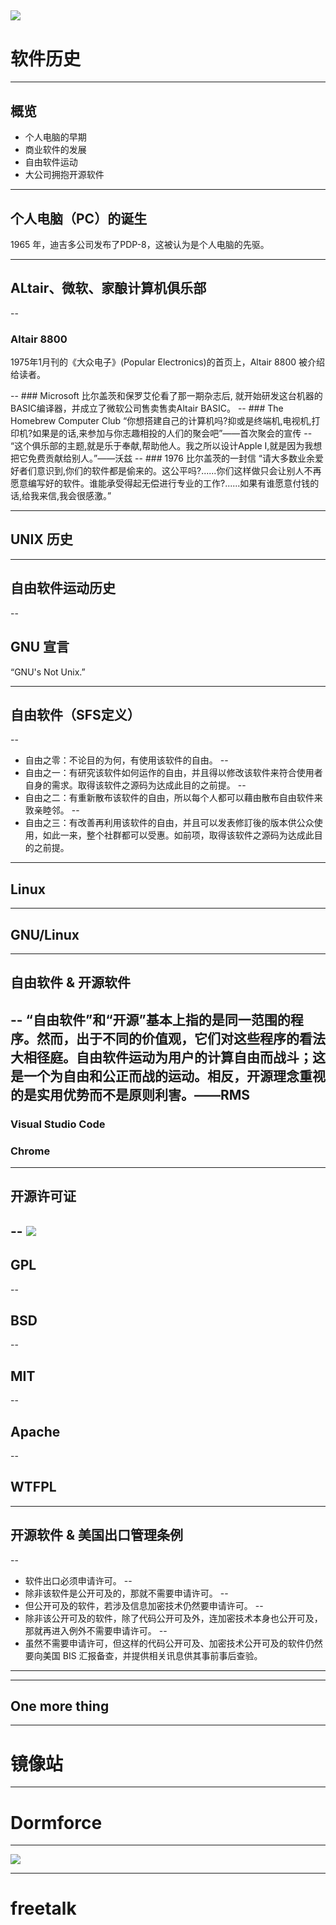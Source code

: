 ![](lug.jpg)
---
# 软件历史
<div style='display: none'>
</div>

---

## 概览
- 个人电脑的早期
- 商业软件的发展
- 自由软件运动
- 大公司拥抱开源软件
<div style='display: none'>
在计算机诞生的最初几十年，几乎所有软件都是由从事学术的研究人员写作开发的，并通常公有领域软件释出。由于软件需要经常性的进行修改，如：为了适配新的操作系统或硬件、修正错误及增加新功能，软件的源代码一般都会与软件一起提供。
60年代末，计算机变得小型化，个人计算机进入了人们的家中。一些富有的计算机爱好者得以在家中使用pc机。同时操作系统和编译器使得软件更丰富。一些人开始尝试出售软件。到了70年代末，商业公司几乎从计算机社群里挖走了所有的人开发商业软件。
1982年，UNIX不再提供源代码。次年RMS发起GNU计划，开始编写UNIX各组件的自由软件替代。后来又成立了FSF（自由软件基金会）来推广自由软件。
为了达成自由软件的目的，开放源代码是必要的手段。但很多开发者并不在乎自由软件，只是把开源当作一种编写程序的好方法。90年代末，一些人替换自由软件这个词，更多地强调开源软件，也以此吸引了很多商业公司的参与。微软就是一个典型的例子（虽然参与地很晚）。
</div>

---

## 个人电脑（PC）的诞生
1965 年，迪吉多公司发布了PDP-8，这被认为是个人电脑的先驱。
<div style='display: none'>
个人电脑开始在（有钱的）计算机爱好者家中流行起来。他们自己编写程序并互相分享
</div>

---

## ALtair、微软、家酿计算机俱乐部
--
### Altair 8800
1975年1月刊的《大众电子》(Popular Electronics)的首页上，Altair 8800 被介绍给读者。
<div style='display: none'>
Altair是一堆售卖495美元的零件，顾客需要自己去焊接组装。他的性能也比较弱，但由于相对当时的PC机足够小巧便宜和操作简易，Altair成为了历史上第一个流行的、取得商业成功的个人计算机。
</div>
--
### Microsoft
比尔盖茨和保罗艾伦看了那一期杂志后, 就开始研发这台机器的BASIC编译器，并成立了微软公司售卖售卖Altair BASIC。
--
### The Homebrew Computer Club
“你想搭建自己的计算机吗?抑或是终端机,电视机,打印机?如果是的话,来参加与你志趣相投的人们的聚会吧”——首次聚会的宣传
--
“这个俱乐部的主题,就是乐于奉献,帮助他人。我之所以设计Apple I,就是因为我想把它免费贡献给别人。”——沃兹
<div style='display: none'>
家酿计算机俱乐部(The Homebrew Computer Club)也于这一年成立。3月5日举办了第一次会议，传单上这样写到：“你想搭建自己的计算机吗?抑或是终端机,电视机,打印机?如果是的话,来参加与你志趣相投的人们的聚会吧”。之后的某次会议中，苹果创始人之一沃兹说道：“这个俱乐部的主题,就是乐于奉献,帮助他人。我之所以设计Apple I,就是因为我想把它免费贡献给别人。”（虽然他日后被乔布斯说服不再免费送出设计原理图）。从这两个例子可以看出，在早期的计算机世界还是互相分享为主。
</div>
--
### 1976 比尔盖茨的一封信
“请大多数业余爱好者们意识到,你们的软件都是偷来的。这公平吗?......你们这样做只会让别人不再愿意编写好的软件。谁能承受得起无偿进行专业的工作?......如果有谁愿意付钱的话,给我来信,我会很感激。”
<div style='display: none'>
某次活动中，Altair BASIC 被复制流传，比尔盖茨给俱乐部写了封著名的信
</div>

---

## UNIX 历史
<div style='display: none'>
在当时，硬件的规格还没有像现在一样统一，各类互补兼容的机器出现在市场上，每类机器的系统程序需要由对应的汇编语言单独编写。贝尔实验室的成员编写了PDP-7上的操作系统UnICS（汇编+B语言），被移植到PDP-11上的第二版时改名UNIX，为了解决效率问题汤普逊和里奇对其进行了改造，并于1971年共同发明了C语言，1973年完成了用C语言重写的第三版UNIX。在当时，为了实现最高效率，系统程序都是由汇编语言编写，所以湯普遜和里奇此举是极具大胆创新和革命意义的。用C语言编写的Unix代码简洁紧凑、易移植、易读、易修改，为此后Unix的发展奠定了坚实基础。
由于反垄断法的关系，垄断了美国长途电话业务的贝尔电话公司於1958年与司法部签订和解协议，同意不进入计算机业。所以在当时，UNIX作为实验室的业余产品被免费、提供源代码得提供给很多单位使用。其中加州大学伯克利分校为此添加了很多功能，发布为BSD。
1982年，AT&T败诉,将要被拆分为8家公司，就不再受到前述的限制。AT&T开始商业化UNIX，不再提供源代码。并对BSD开始诉讼。长达数年的UNIX版权纠纷开始了。
</div>

---
## 自由软件运动历史
--
## GNU 宣言
“GNU's Not Unix.”
<div style='display: none'>
之前的几个例子，都在表明计算机软件从爱好走向商业，也渐渐变得封闭。终于在1983年，一位名叫理查德·斯托曼的黑客无法忍受这种现状，他追求被称作自由软件的一类软件。自由软件意味着使用者有运行、复制、发布、研究、修改和改进该软件的自由。为了达到软件的自由，开放源代码是必须的。他开始了 GNU 计划来逐模块用自由软件替换 UNIX。并发起自由软件运动来推广他的理念，在法律上提供协助。其中著名的组件有 gcc、emacs。
</div>

---
## 自由软件（SFS定义）
--
- 自由之零：不论目的为何，有使用该软件的自由。
--
- 自由之一：有研究该软件如何运作的自由，并且得以修改该软件来符合使用者自身的需求。取得该软件之源码为达成此目的之前提。
--
- 自由之二：有重新散布该软件的自由，所以每个人都可以藉由散布自由软件来敦亲睦邻。
--
- 自由之三：有改善再利用该软件的自由，并且可以发表修訂後的版本供公众使用，如此一来，整个社群都可以受惠。如前项，取得该软件之源码为达成此目的之前提。
<div style='display: none'>
另一个常见的自由软件定义是 Debian 自由软件指导方针。
</div>

---

## Linux
<div style='display: none'>
在 90 年代初，UNIX 已成为昂贵的商用操作系统。GNU 项目的大部分组建已经完工，内核 Hurd 却一直没能完成。
</div>

---

## GNU/Linux

---

## 自由软件 & 开源软件
--
“自由软件”和“开源”基本上指的是同一范围的程序。然而，出于不同的价值观，它们对这些程序的看法大相径庭。自由软件运动为用户的计算自由而战斗；这是一个为自由和公正而战的运动。相反，开源理念重视的是实用优势而不是原则利害。——RMS
--
### Visual Studio Code
### Chrome
---
## 开源许可证
--
![](free_software_licenses.png)
--
## GPL
--
## BSD
--
## MIT
--
## Apache
--
## WTFPL

---
## 开源软件 & 美国出口管理条例
--
- 软件出口必须申请许可。
--
- 除非该软件是公开可及的，那就不需要申请许可。
--
- 但公开可及的软件，若涉及信息加密技术仍然要申请许可。
--
- 除非该公开可及的软件，除了代码公开可及外，连加密技术本身也公开可及，那就再进入例外不需要申请许可。
--
- 虽然不需要申请许可，但这样的代码公开可及、加密技术公开可及的软件仍然要向美国 BIS 汇报备查，并提供相关讯息供其事前事后查验。
<div style='display: none'>
https://mp.weixin.qq.com/s/_wmBHskWi5CCTjDWu6fMAg
</div>

---
---
## One more thing

---
# 镜像站

---
# Dormforce

---
![](nu.jpg)

---
# freetalk







